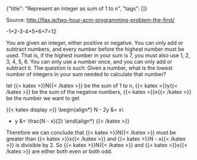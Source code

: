 {"title": "Represent an integer as sum of 1 to n", "tags": []}

Source: http://flax.ie/two-hour-acm-programming-problem-the-first/

-1+2-3-4+5+6+7=12

You are given an integer, either positive or negative. You can only add or
subtract numbers, and every number before the highest number must be used. That
is, if the highest number in your sum is 7, you must also use 1, 2, 3, 4, 5, 6.
You can only use a number once, and you can only add or subtract it. The
question is such: Given a number, what is the lowest number of integers in your
sum needed to calculate that number?

let {{< katex >}}N{{< /katex >}} be the sum of 1 to n, {{< katex >}}y{{< /katex >}} be the sum of the negative numbers, {{< katex >}}x{{< /katex >}} be the number we want to get

{{< katex display >}}
\begin{align*}
N - 2y &= x\\
  * y &= \frac{N - x}{2}
\end{align*}
{{< /katex >}}

Therefore we can conclude that {{< katex >}}N{{< /katex >}} must be greater than {{< katex >}}x{{< /katex >}} and {{< katex >}}N - x{{< /katex >}} is divisible by 2. So {{< katex >}}N{{< /katex >}} and {{< katex >}}x{{< /katex >}} are either both even or both odd.
